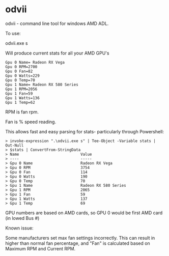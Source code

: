 # odvii
odvii - command line tool for windows AMD ADL.

To use:

odvii.exe s

Will produce current stats for all your AMD GPU's

```
Gpu 0 Name= Radeon RX Vega
Gpu 0 RPM=2700
Gpu 0 Fan=82
Gpu 0 Watts=229
Gpu 0 Temp=70
Gpu 1 Name= Radeon RX 580 Series
Gpu 1 RPM=2056
Gpu 1 Fan=59
Gpu 1 Watts=136
Gpu 1 Temp=62
```

RPM is fan rpm.

Fan is % speed reading.

This allows fast and easy parsing for stats- particularly through Powershell:

```
> invoke-expression ".\odvii.exe s" | Tee-Object -Variable stats | Out-Null
> $stats | ConvertFrom-StringData
> Name                           Value
> ----                           -----
> Gpu 0 Name                     Radeon RX Vega
> Gpu 0 RPM                      3754
> Gpu 0 Fan                      114
> Gpu 0 Watts                    190
> Gpu 0 Temp                     70
> Gpu 1 Name                     Radeon RX 580 Series
> Gpu 1 RPM                      2065
> Gpu 1 Fan                      59
> Gpu 1 Watts                    137
> Gpu 1 Temp                     69
```

GPU numbers are based on AMD cards, so GPU 0 would be first AMD card (in lowed Bus #)

Known issue:

Some manufacturers set max fan settings incorrectly. This can result in higher than normal fan percentage,
and "Fan" is calculated based on Maximum RPM and Current RPM.
